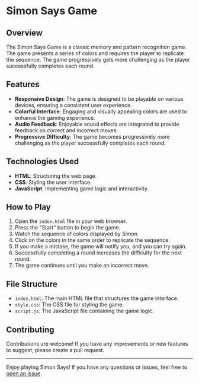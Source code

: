 # Simon Says Game

## Overview

The Simon Says Game is a classic memory and pattern recognition game. The game presents a series of colors and requires the player to replicate the sequence. The game progressively gets more challenging as the player successfully completes each round.

## Features

- **Responsive Design**: The game is designed to be playable on various devices, ensuring a consistent user experience.
- **Colorful Interface**: Engaging and visually appealing colors are used to enhance the gaming experience.
- **Audio Feedback**: Enjoyable sound effects are integrated to provide feedback on correct and incorrect moves.
- **Progressive Difficulty**: The game becomes progressively more challenging as the player successfully completes each round.

## Technologies Used

- **HTML**: Structuring the web page.
- **CSS**: Styling the user interface.
- **JavaScript**: Implementing game logic and interactivity.

## How to Play

1. Open the `index.html` file in your web browser.
2. Press the "Start" button to begin the game.
3. Watch the sequence of colors displayed by Simon.
4. Click on the colors in the same order to replicate the sequence.
5. If you make a mistake, the game will notify you, and you can try again.
6. Successfully completing a round increases the difficulty for the next round.
7. The game continues until you make an incorrect move.

## File Structure

- `index.html`: The main HTML file that structures the game interface.
- `style.css`: The CSS file for styling the game.
- `script.js`: The JavaScript file containing the game logic.


## Contributing

Contributions are welcome! If you have any improvements or new features to suggest, please create a pull request.


---

Enjoy playing Simon Says! If you have any questions or issues, feel free to [open an issue](https://github.com/yourusername/simon-says-game/issues).
